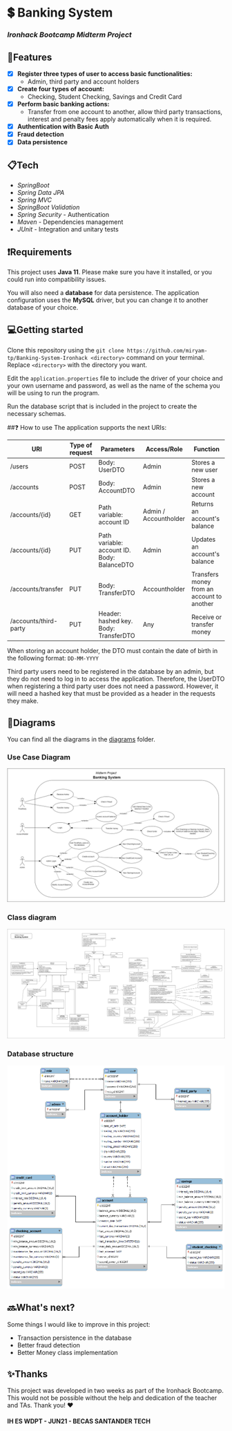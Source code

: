 # 💲 Banking System
### _Ironhack Bootcamp Midterm Project_

## 📌Features

-[x] **Register three types of user to access basic functionalities:**
    * Admin, third party and account holders
-[x] **Create four types of account:**
    * Checking, Student Checking, Savings and Credit Card
-[x] **Perform basic banking actions:**
    * Transfer from one account to another, allow third party transactions, interest and
      penalty fees apply automatically when it is required.
-[x] **Authentication with Basic Auth**
-[x] **Fraud detection**
-[x] **Data persistence**

## 📋Tech

* _SpringBoot_
* _Spring Data JPA_
* _Spring MVC_
* _SpringBoot Validation_
* _Spring Security_ - Authentication
* _Maven_ - Dependencies management
* _JUnit_ - Integration and unitary tests

## :exclamation:Requirements
This project uses **Java 11**. Please make sure you have it installed, or you could run into compatibility issues.

You will also need a **database** for data persistence. The application configuration uses the **MySQL** driver, but you can
change it to another database of your choice.

## :computer:Getting started

Clone this repository using the `git clone https://github.com/miryam-tp/Banking-System-Ironhack <directory>` command on your terminal. Replace `<directory>` with
the directory you want.  

Edit the `application.properties` file to include the driver of your choice and your own username and password,
as well as the name of the schema you will be using to run the program.

Run the database script that is included in the project to create the necessary schemas.

##❓ How to use
The application supports the next URIs:

| URI | Type of request | Parameters |  Access/Role |  Function  |
| ------ | ------ | ------ | ------ |  ------ |
| /users | POST | Body: UserDTO | Admin |  Stores a new user |
| /accounts | POST | Body: AccountDTO | Admin | Stores a new account |
| /accounts/{id} | GET | Path variable: account ID | Admin / Accountholder | Returns an account's balance |
| /accounts/{id} | PUT | Path variable: account ID. Body: BalanceDTO | Admin | Updates an account's balance |
| /accounts/transfer | PUT | Body: TransferDTO | Accountholder | Transfers money from an account to another |
| /accounts/third-party | PUT | Header: hashed key. Body: TransferDTO | Any | Receive or transfer money |

When storing an account holder, the DTO must contain the date of birth in the following format: `DD-MM-YYYY`

Third party users need to be registered in the database by an admin, but they do not need to log in to access the application.
Therefore, the UserDTO when registering a third party user does not need a password. However, it will need a hashed key that must be
provided as a header in the requests they make.

## 💬Diagrams
You can find all the diagrams in the [diagrams](diagrams) folder.
### Use Case Diagram
![image](diagrams/Midterm%20Project-Use%20Case%20Diagram.jpg)
### Class diagram
![image](diagrams/Midterm%20Project-Class%20Diagram.jpg)
### Database structure
![image](diagrams/database-diagram.png)

## 🔜What's next?
Some things I would like to improve in this project:
- Transaction persistence in the database
- Better fraud detection
- Better Money class implementation

## ✨Thanks
This project was developed in two weeks as part of the Ironhack Bootcamp.
This would not be possible without the help and dedication of the teacher and TAs. Thank you! ♥
#### IH ES WDPT - JUN21 - BECAS SANTANDER TECH